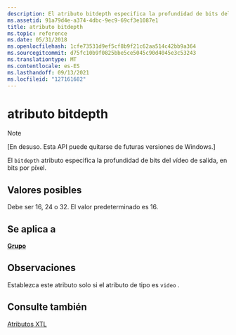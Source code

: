 ```yaml
---
description: El atributo bitdepth especifica la profundidad de bits del vídeo de salida, en bits por píxel.
ms.assetid: 91a79d4e-a374-4dbc-9ec9-69cf3e1087e1
title: atributo bitdepth
ms.topic: reference
ms.date: 05/31/2018
ms.openlocfilehash: 1cfe73531d9ef5cf8b9f21c62aa514c42bb9a364
ms.sourcegitcommit: d75fc10b9f0825bbe5ce5045c90d4045e3c53243
ms.translationtype: MT
ms.contentlocale: es-ES
ms.lasthandoff: 09/13/2021
ms.locfileid: "127161682"
---
```

# <a name="bitdepth-attribute"></a>atributo bitdepth

> [!Note]  
> \[En desuso. Esta API puede quitarse de futuras versiones de Windows.\]

 

El `bitdepth` atributo especifica la profundidad de bits del vídeo de salida, en bits por píxel.

## <a name="possible-values"></a>Valores posibles

Debe ser 16, 24 o 32. El valor predeterminado es 16.

## <a name="applies-to"></a>Se aplica a

[**Grupo**](group-element.md)

## <a name="remarks"></a>Observaciones

Establezca este atributo solo si el atributo de tipo es `video` .

## <a name="see-also"></a>Consulte también

<dl> <dt>

[Atributos XTL](xtl-attributes.md)
</dt> </dl>

 

 



